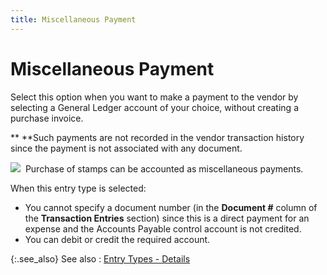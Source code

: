 ```yaml
---
title: Miscellaneous Payment
---
```


# Miscellaneous Payment


Select this option when you want to make a payment to the vendor by  selecting a General Ledger account of your choice, without creating a  purchase invoice.


**&nbsp;**Such  payments are not recorded in the vendor transaction history since the  payment is not associated with any document.


![]({{site.acc_baseurl}}/img/example.gif)  Purchase  of stamps can be accounted as miscellaneous payments.


When this entry type is selected:

- You cannot  specify a document number (in the **Document 
 #** column of the **Transaction Entries** section) since this is a direct payment for an expense and the  Accounts Payable control account is not credited.
- You can debit  or credit the required account.



{:.see_also}
See also
: [Entry Types -  Details]({{site.acc_baseurl}}/vendor-payments-and-refunds/payment-jrnl-dtls/transaction-entries/entry_types_details.html)
